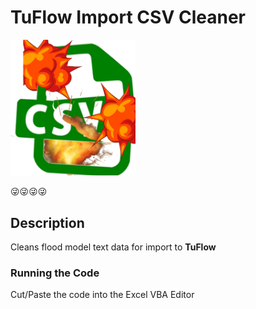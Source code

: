 # TuFlow Import CSV Cleaner
<img src="/thumbnail.png" width="200">

:stuck_out_tongue_winking_eye::stuck_out_tongue_winking_eye::stuck_out_tongue_winking_eye::stuck_out_tongue_winking_eye:

## Description
Cleans flood model text data for import to **TuFlow**

### Running the Code
Cut/Paste the code into the Excel VBA Editor

```

```
